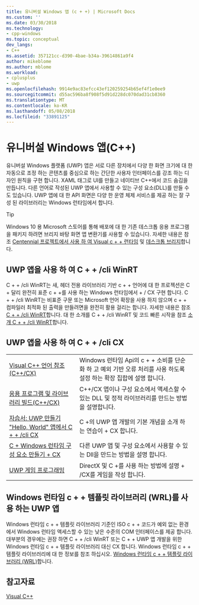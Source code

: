 ```yaml
---
title: 유니버설 Windows 앱 (c + +) | Microsoft Docs
ms.custom: ''
ms.date: 03/30/2018
ms.technology:
- cpp-windows
ms.topic: conceptual
dev_langs:
- C++
ms.assetid: 357121cc-d390-4bae-b34a-39614861a9f4
author: mikeblome
ms.author: mblome
ms.workload:
- cplusplus
- uwp
ms.openlocfilehash: 9914e9ac83efcc43ef120259254b65ef4f1e0ee9
ms.sourcegitcommit: d55ac596ba8f908f5d91d228dc070dad31cb8360
ms.translationtype: MT
ms.contentlocale: ko-KR
ms.lasthandoff: 05/08/2018
ms.locfileid: "33891125"
---
```

# <a name="universal-windows-apps-c"></a>유니버설 Windows 앱(C++)

유니버설 Windows 플랫폼 (UWP) 앱은 서로 다른 장치에서 다양 한 화면 크기에 대 한 자동으로 조정 하는 콘텐츠를 중심으로 하는 간단한 사용자 인터페이스를 강조 하는 디자인 원칙을 구현 합니다. XAML 태그로 UI를 만들고 네이티브 C++에서 코드 숨김을 만듭니다. 다른 언어로 작성된 UWP 앱에서 사용할 수 있는 구성 요소(DLL)를 만들 수도 있습니다. UWP 앱에 대 한 API 화면은 다양 한 운영 체제 서비스를 제공 하는 잘 구성 된 라이브러리는 Windows 런타임에서 합니다.

> [!TIP]  
> Windows 10 용 Microsoft 스토어를 통해 배포에 대 한 기존 데스크톱 응용 프로그램을 패키지 하려면 브리지 바탕 화면 앱 변환기를 사용할 수 있습니다. 자세한 내용은 참조 [Centennial 프로젝트에서 사용 하 여 Visual c + + 런타임](https://blogs.msdn.microsoft.com/vcblog/2016/07/07/using-visual-c-runtime-in-centennial-project) 및 [데스크톱 브리지](/windows/uwp/porting/desktop-to-uwp-root)합니다.

## <a name="uwp-apps-that-use-cwinrt"></a>UWP 앱을 사용 하 여 C + + /cli WinRT

C + + /cli WinRT는 새, 헤더 전용 라이브러리 기반 c + + 언어에 대 한 프로젝션은 C + 달리 완전히 표준 c + +를 사용 하는 Windows 런타임에서 + / CX 구현 합니다. C + + /cli WinRT는 비표준 구문 또는 Microsoft 언어 확장을 사용 하지 않으며 c + + 컴파일러 최적화 된 출력을 만들려면을 완전히 활용 걸리는 합니다. 자세한 내용은 참조 [C + + /cli WinRT](/windows/uwp/cpp-and-winrt-apis)합니다. 대 한 소개를 C + + /cli WinRT 및 코드 빠른 시작을 참조 [소개 C + + /cli WinRT](/windows/uwp/cpp-and-winrt-apis/intro-to-using-cpp-with-winrt)합니다.

## <a name="uwp-apps-that-use-ccx"></a>UWP 앱을 사용 하 여 C + + /cli CX

|||
|-|-|
|[Visual C++ 언어 참조(C++/CX)](../cppcx/visual-c-language-reference-c-cx.md)|Windows 런타임 Api의 c + + 소비를 단순화 하 고 예외 기반 오류 처리를 사용 하도록 설정 하는 확장 집합에 설명 합니다.|
|[응용 프로그램 및 라이브러리 빌드(C++/CX)](../cppcx/building-apps-and-libraries-c-cx.md)|C++/CX 앱이나 구성 요소에서 액세스할 수 있는 DLL 및 정적 라이브러리를 만드는 방법을 설명합니다.|
|[자습서: UWP 만들기 "Hello, World" 앱에서 C + + /cli CX](/windows/uwp/get-started/create-a-basic-windows-10-app-in-cpp)|C +의 UWP 앱 개발의 기본 개념을 소개 하는 연습이 + CX 합니다. |
|[C + Windows 런타임 구성 요소 만들기 + CX](/windows/uwp/winrt-components/creating-windows-runtime-components-in-cpp)|다른 UWP 앱 및 구성 요소에서 사용할 수 있는 Dll을 만드는 방법을 설명 합니다.|
|[UWP 게임 프로그래밍](/windows/uwp/gaming/)|DirectX 및 C +를 사용 하는 방법에 설명 + /CX를 게임을 작성 합니다.|

## <a name="uwp-apps-that-use-the-windows-runtime-c-template-library-wrl"></a>Windows 런타임 c + + 템플릿 라이브러리 (WRL)를 사용 하는 UWP 앱

Windows 런타임 c + + 템플릿 라이브러리 기준인 ISO c + + 코드가 예외 없는 환경에서 Windows 런타임 액세스할 수 있는 낮은 수준의 COM 인터페이스를 제공 합니다. 대부분의 경우에는 권장 하면 C + + /cli WinRT 또는 C + + UWP 앱 개발을 위한 Windows 런타임 c + + 템플릿 라이브러리 대신 CX 합니다. Windows 런타임 c + + 템플릿 라이브러리에 대 한 정보를 참조 하십시오. [Windows 런타임 c + + 템플릿 라이브러리 (WRL)](../windows/windows-runtime-cpp-template-library-wrl.md)합니다.

## <a name="see-also"></a>참고자료

[Visual C++](../visual-cpp-in-visual-studio.md)<br/>

